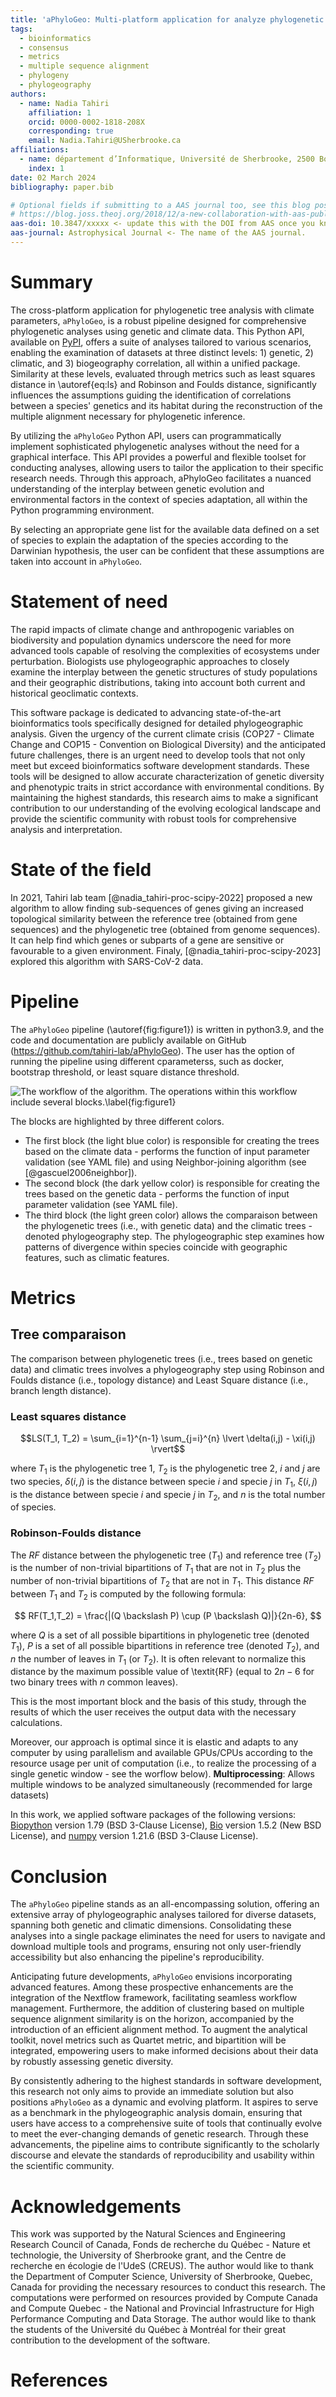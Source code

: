 ```yaml
---
title: 'aPhyloGeo: Multi-platform application for analyze phylogenetic trees with climatic parameters'
tags:
  - bioinformatics
  - consensus
  - metrics
  - multiple sequence alignment
  - phylogeny
  - phylogeography
authors:
  - name: Nadia Tahiri
    affiliation: 1
    orcid: 0000-0002-1818-208X
    corresponding: true
    email: Nadia.Tahiri@USherbrooke.ca
affiliations:
  - name: département d’Informatique, Université de Sherbrooke, 2500 Boulevard de l’Université, Sherbrooke, Québec J1K 2R1, Canada
    index: 1
date: 02 March 2024
bibliography: paper.bib

# Optional fields if submitting to a AAS journal too, see this blog post:
# https://blog.joss.theoj.org/2018/12/a-new-collaboration-with-aas-publishing
aas-doi: 10.3847/xxxxx <- update this with the DOI from AAS once you know it.
aas-journal: Astrophysical Journal <- The name of the AAS journal.
---
```


# Summary
The cross-platform application for phylogenetic tree analysis with climate parameters, `aPhyloGeo`, is a robust pipeline designed for comprehensive phylogenetic analyses using genetic and climate data. This Python API, available on [PyPI](https://pypi.org/project/aphylogeo/), offers a suite of analyses tailored to various scenarios, enabling the examination of datasets at three distinct levels: 1) genetic, 2) climatic, and 3) biogeography correlation, all within a unified package. Similarity at these levels, evaluated through metrics such as least squares distance in \autoref{eq:ls} and Robinson and Foulds distance, significantly influences the assumptions guiding the identification of correlations between a species' genetics and its habitat during the reconstruction of the multiple alignment necessary for phylogenetic inference.

By utilizing the `aPhyloGeo` Python API, users can programmatically implement sophisticated phylogenetic analyses without the need for a graphical interface. This API provides a powerful and flexible toolset for conducting analyses, allowing users to tailor the application to their specific research needs. Through this approach, aPhyloGeo facilitates a nuanced understanding of the interplay between genetic evolution and environmental factors in the context of species adaptation, all within the Python programming environment.

By selecting an appropriate gene list for the available data defined on a set of species to explain the adaptation of the species according to the Darwinian hypothesis, the user can be confident that these assumptions are taken into account in `aPhyloGeo`.

# Statement of need

The rapid impacts of climate change and anthropogenic variables on biodiversity and population dynamics underscore the need for more advanced tools capable of resolving the complexities of ecosystems under perturbation. Biologists use phylogeographic approaches to closely examine the interplay between the genetic structures of study populations and their geographic distributions, taking into account both current and historical geoclimatic contexts.

This software package is dedicated to advancing state-of-the-art bioinformatics tools specifically designed for detailed phylogeographic analysis. Given the urgency of the current climate crisis (COP27 - Climate Change and COP15 - Convention on Biological Diversity) and the anticipated future challenges, there is an urgent need to develop tools that not only meet but exceed bioinformatics software development standards. These tools will be designed to allow accurate characterization of genetic diversity and phenotypic traits in strict accordance with environmental conditions. By maintaining the highest standards, this research aims to make a significant contribution to our understanding of the evolving ecological landscape and provide the scientific community with robust tools for comprehensive analysis and interpretation.

# State of the field

In 2021, Tahiri lab team [@nadia_tahiri-proc-scipy-2022] proposed a new algorithm to allow finding sub-sequences of genes giving an increased topological similarity between the reference tree (obtained from gene sequences) and the phylogenetic tree (obtained from genome sequences). It can help find which genes or subparts of a gene are sensitive or favourable to a given environment. Finaly, [@nadia_tahiri-proc-scipy-2023] explored this algorithm with SARS-CoV-2 data. 

# Pipeline

The `aPhyloGeo` pipeline (\autoref{fig:figure1}) is written in python3.9, and the code and documentation are publicly available on GitHub  (https://github.com/tahiri-lab/aPhyloGeo). The user has the option of running the pipeline using different cparameterss, such as docker, bootstrap threshold, or least square distance threshold. 

![The workflow of the algorithm. The operations within this workflow include several blocks.\label{fig:figure1}](../img/workflow_en.png)

The blocks are highlighted by three different colors.

* The first block (the light blue color) is responsible for creating the trees based on the climate data - performs the function of input parameter validation (see YAML file) and using Neighbor-joining algorithm (see [@gascuel2006neighbor]).
* The second block (the dark yellow color) is responsible for creating the trees based on the genetic data - performs the function of input parameter validation (see YAML file).
* The third block (the light green color) allows the comparaison between the phylogenetic trees (i.e., with genetic data) and the climatic trees - denoted phylogeography step. The phylogeographic step examines how patterns of divergence within species coincide with geographic features, such as climatic features.

# Metrics

## Tree comparaison

The comparison between phylogenetic trees (i.e., trees based on genetic data) and climatic trees involves a phylogeography step using Robinson and Foulds distance (i.e., topology distance) and Least Square distance (i.e., branch length distance).

### Least squares distance

$$LS(T_1, T_2) = \sum_{i=1}^{n-1} \sum_{j=i}^{n} \lvert \delta(i,j) - \xi(i,j) \rvert$$

where $T_1$ is the phylogenetic tree 1, $T_2$ is the phylogenetic tree 2, $i$ and $j$ are two species, $\delta(i,j)$ is the distance between specie $i$ and specie $j$ in $T_1$, $\xi(i,j)$ is the distance between specie $i$ and specie $j$ in $T_2$, and $n$ is the total number of species.

### Robinson-Foulds distance
The _RF_ distance between the phylogenetic tree ($T_1$) and reference tree ($T_2$) is the number of non-trivial bipartitions of $T_1$ that are not in $T_2$ plus the number of non-trivial bipartitions of $T_2$ that are not in $T_1$. This distance _RF_ between $T_1$ and $T_2$ is computed by the following formula:

$$
RF(T_1,T_2) = \frac{|(Q \backslash P) \cup (P \backslash Q)|}{2n-6},
$$

where $Q$ is a set of all possible bipartitions in phylogenetic tree (denoted $T_1$), $P$ is a set of all possible bipartitions in reference tree (denoted $T_2$), and $n$ the number of leaves in $T_1$ (or $T_2$). It is often relevant to normalize this distance by the maximum possible value of \textit{RF} (equal to $2n-6$ for two binary trees with $n$ common leaves).



This is the most important block and the basis of this study, through the results of which the user receives the output data with the necessary calculations.

Moreover, our approach is optimal since it is elastic and adapts to any computer by using parallelism and available GPUs/CPUs according to the resource usage per unit of computation (i.e., to realize the processing of a single genetic window - see the worflow below).
**Multiprocessing**: Allows multiple windows to be analyzed simultaneously (recommended for large datasets)

In this work, we applied software packages of the following versions: [Biopython](https://biopython.org/) version 1.79 (BSD 3-Clause License), [Bio](https://pandas.pydata.org/) version 1.5.2 (New BSD License), and [numpy](https://numpy.org/) version 1.21.6 (BSD 3-Clause License).




# Conclusion

The `aPhyloGeo` pipeline stands as an all-encompassing solution, offering an extensive array of phylogeographic analyses tailored for diverse datasets, spanning both genetic and climatic dimensions. Consolidating these analyses into a single package eliminates the need for users to navigate and download multiple tools and programs, ensuring not only user-friendly accessibility but also enhancing the pipeline's reproducibility.

Anticipating future developments, `aPhyloGeo` envisions incorporating advanced features. Among these prospective enhancements are the integration of the Nextflow framework, facilitating seamless workflow management. Furthermore, the addition of clustering based on multiple sequence alignment similarity is on the horizon, accompanied by the introduction of an efficient alignment method. To augment the analytical toolkit, novel metrics such as Quartet metric, and bipartition will be integrated, empowering users to make informed decisions about their data by robustly assessing genetic diversity.

By consistently adhering to the highest standards in software development, this research not only aims to provide an immediate solution but also positions `aPhyloGeo` as a dynamic and evolving platform. It aspires to serve as a benchmark in the phylogeographic analysis domain, ensuring that users have access to a comprehensive suite of tools that continually evolve to meet the ever-changing demands of genetic research. Through these advancements, the pipeline aims to contribute significantly to the scholarly discourse and elevate the standards of reproducibility and usability within the scientific community.


# Acknowledgements

This work was supported by the Natural Sciences and Engineering Research Council of Canada, Fonds de recherche du Québec - Nature et technologie, the University of Sherbrooke grant, and the Centre de recherche en écologie de l'UdeS (CREUS). The author would like to thank the Department of Computer Science, University of Sherbrooke, Quebec, Canada for providing the necessary resources to conduct this research. The computations were performed on resources provided by Compute Canada and Compute Quebec - the National and Provincial Infrastructure for High Performance Computing and Data Storage. The author would like to thank the students of the Université du Québec à Montréal for their great contribution to the development of the software.

# References
